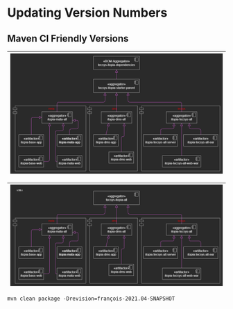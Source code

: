 # Updating Version Numbers 

## Maven CI Friendly Versions

| ![project-structure](diagrams/ci-friendly-project-structure.png "project-structure") |
| --- |

| ![project-structure-99](diagrams/ci-friendly-project-structure-99.png "project-structure-99") |
| --- |

``` 
mvn clean package -Drevision=françois-2021.04-SNAPSHOT
```